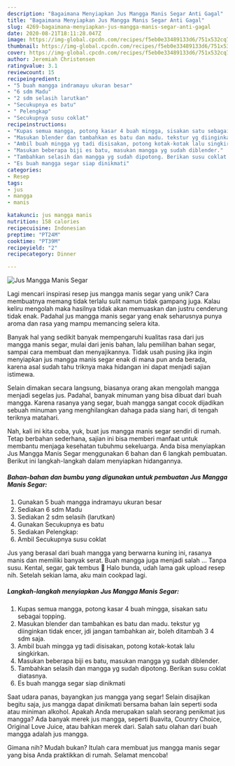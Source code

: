 ```yaml
---
description: "Bagaimana Menyiapkan Jus Mangga Manis Segar Anti Gagal"
title: "Bagaimana Menyiapkan Jus Mangga Manis Segar Anti Gagal"
slug: 4269-bagaimana-menyiapkan-jus-mangga-manis-segar-anti-gagal
date: 2020-08-21T18:11:28.047Z
image: https://img-global.cpcdn.com/recipes/f5eb0e33489133d6/751x532cq70/jus-mangga-manis-segar-foto-resep-utama.jpg
thumbnail: https://img-global.cpcdn.com/recipes/f5eb0e33489133d6/751x532cq70/jus-mangga-manis-segar-foto-resep-utama.jpg
cover: https://img-global.cpcdn.com/recipes/f5eb0e33489133d6/751x532cq70/jus-mangga-manis-segar-foto-resep-utama.jpg
author: Jeremiah Christensen
ratingvalue: 3.1
reviewcount: 15
recipeingredient:
- "5 buah mangga indramayu ukuran besar"
- "6 sdm Madu"
- "2 sdm selasih larutkan"
- "Secukupnya es batu"
- " Pelengkap"
- "Secukupnya susu coklat"
recipeinstructions:
- "Kupas semua mangga, potong kasar 4 buah mingga, sisakan satu sebagai topping."
- "Masukan blender dan tambahkan es batu dan madu. tekstur yg diinginkan tidak encer, jdi jangan tambahkan air, boleh ditambah 3 4 sdm saja."
- "Ambil buah mingga yg tadi disisakan, potong kotak-kotak lalu singkirkan."
- "Masukan beberapa biji es batu, masukan mangga yg sudah diblender."
- "Tambahkan selasih dan mangga yg sudah dipotong. Berikan susu coklat diatasnya."
- "Es buah mangga segar siap dinikmati"
categories:
- Resep
tags:
- jus
- mangga
- manis

katakunci: jus mangga manis 
nutrition: 158 calories
recipecuisine: Indonesian
preptime: "PT24M"
cooktime: "PT39M"
recipeyield: "2"
recipecategory: Dinner

---
```



![Jus Mangga Manis Segar](https://img-global.cpcdn.com/recipes/f5eb0e33489133d6/751x532cq70/jus-mangga-manis-segar-foto-resep-utama.jpg)

Lagi mencari inspirasi resep jus mangga manis segar yang unik? Cara membuatnya memang tidak terlalu sulit namun tidak gampang juga. Kalau keliru mengolah maka hasilnya tidak akan memuaskan dan justru cenderung tidak enak. Padahal jus mangga manis segar yang enak seharusnya punya aroma dan rasa yang mampu memancing selera kita.

Banyak hal yang sedikit banyak mempengaruhi kualitas rasa dari jus mangga manis segar, mulai dari jenis bahan, lalu pemilihan bahan segar, sampai cara membuat dan menyajikannya. Tidak usah pusing jika ingin menyiapkan jus mangga manis segar enak di mana pun anda berada, karena asal sudah tahu triknya maka hidangan ini dapat menjadi sajian istimewa.

Selain dimakan secara langsung, biasanya orang akan mengolah mangga menjadi segelas jus. Padahal, banyak minuman yang bisa dibuat dari buah mangga. Karena rasanya yang segar, buah mangga sangat cocok dijadikan sebuah minuman yang menghilangkan dahaga pada siang hari, di tengah teriknya matahari.


Nah, kali ini kita coba, yuk, buat jus mangga manis segar sendiri di rumah. Tetap berbahan sederhana, sajian ini bisa memberi manfaat untuk membantu menjaga kesehatan tubuhmu sekeluarga. Anda bisa menyiapkan Jus Mangga Manis Segar menggunakan 6 bahan dan 6 langkah pembuatan. Berikut ini langkah-langkah dalam menyiapkan hidangannya.

<!--inarticleads1-->

##### Bahan-bahan dan bumbu yang digunakan untuk pembuatan Jus Mangga Manis Segar:

1. Gunakan 5 buah mangga indramayu ukuran besar
1. Sediakan 6 sdm Madu
1. Sediakan 2 sdm selasih (larutkan)
1. Gunakan Secukupnya es batu
1. Sediakan  Pelengkap:
1. Ambil Secukupnya susu coklat


Jus yang berasal dari buah mangga yang berwarna kuning ini, rasanya manis dan memiliki banyak serat. Buah mangga juga menjadi salah … Tanpa susu. Kental, segar, gak tembus 🤣 Halo bunda, udah lama gak upload resep nih. Setelah sekian lama, aku main cookpad lagi. 

<!--inarticleads2-->

##### Langkah-langkah menyiapkan Jus Mangga Manis Segar:

1. Kupas semua mangga, potong kasar 4 buah mingga, sisakan satu sebagai topping.
1. Masukan blender dan tambahkan es batu dan madu. tekstur yg diinginkan tidak encer, jdi jangan tambahkan air, boleh ditambah 3 4 sdm saja.
1. Ambil buah mingga yg tadi disisakan, potong kotak-kotak lalu singkirkan.
1. Masukan beberapa biji es batu, masukan mangga yg sudah diblender.
1. Tambahkan selasih dan mangga yg sudah dipotong. Berikan susu coklat diatasnya.
1. Es buah mangga segar siap dinikmati


Saat udara panas, bayangkan jus mangga yang segar! Selain disajikan begitu saja, jus mangga dapat dinikmati bersama bahan lain seperti soda atau miniman alkohol. Apakah Anda merupakan salah seorang penikmat jus mangga? Ada banyak merek jus mangga, seperti Buavita, Country Choice, Original Love Juice, atau bahkan merek dari. Salah satu olahan dari buah mangga adalah jus mangga. 

Gimana nih? Mudah bukan? Itulah cara membuat jus mangga manis segar yang bisa Anda praktikkan di rumah. Selamat mencoba!
